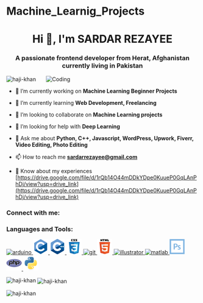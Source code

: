 # Machine_Learnig_Projects
<h1 align="center">Hi 👋, I'm SARDAR REZAYEE</h1>
<h3 align="center">A passionate frontend developer from Herat, Afghanistan currently living in Pakistan</h3>
<img align="right" alt="Coding" width="400" src="[https://cdn.dribbble.com/users/2344801/screenshots/4774578/alphatestersanimation2.gif](https://th.bing.com/th/id/R.cd37fa49c983ac905df0016fd5b6a2ee?rik=XYhzlatbpAHWnA&pid=ImgRaw&r=0)"

<p align="left"> <img src="https://komarev.com/ghpvc/?username=haji-khan&label=Profile%20views&color=0e75b6&style=flat" alt="haji-khan" /> </p>

- 🔭 I’m currently working on **Machine Learning Beginner Projects**

- 🌱 I’m currently learning **Web Development, Freelancing**

- 👯 I’m looking to collaborate on **Machine Learning projects**

- 🤝 I’m looking for help with **Deep Learning**

- 💬 Ask me about **Python, C++, Javascript, WordPress, Upwork, Fiverr, Video Editing, Photo Editing**

- 📫 How to reach me **sardarrezayee@gmail.com**

- 📄 Know about my experiences [https://drive.google.com/file/d/1rQb14O44mDDkYDpe0KuueP0GqLAnPhDj/view?usp=drive_link](https://drive.google.com/file/d/1rQb14O44mDDkYDpe0KuueP0GqLAnPhDj/view?usp=drive_link)

<h3 align="left">Connect with me:</h3>
<p align="left">
</p>

<h3 align="left">Languages and Tools:</h3>
<p align="left"> <a href="https://www.arduino.cc/" target="_blank" rel="noreferrer"> <img src="https://cdn.worldvectorlogo.com/logos/arduino-1.svg" alt="arduino" width="40" height="40"/> </a> <a href="https://www.cprogramming.com/" target="_blank" rel="noreferrer"> <img src="https://raw.githubusercontent.com/devicons/devicon/master/icons/c/c-original.svg" alt="c" width="40" height="40"/> </a> <a href="https://www.w3schools.com/cpp/" target="_blank" rel="noreferrer"> <img src="https://raw.githubusercontent.com/devicons/devicon/master/icons/cplusplus/cplusplus-original.svg" alt="cplusplus" width="40" height="40"/> </a> <a href="https://www.w3schools.com/css/" target="_blank" rel="noreferrer"> <img src="https://raw.githubusercontent.com/devicons/devicon/master/icons/css3/css3-original-wordmark.svg" alt="css3" width="40" height="40"/> </a> <a href="https://git-scm.com/" target="_blank" rel="noreferrer"> <img src="https://www.vectorlogo.zone/logos/git-scm/git-scm-icon.svg" alt="git" width="40" height="40"/> </a> <a href="https://www.w3.org/html/" target="_blank" rel="noreferrer"> <img src="https://raw.githubusercontent.com/devicons/devicon/master/icons/html5/html5-original-wordmark.svg" alt="html5" width="40" height="40"/> </a> <a href="https://www.adobe.com/in/products/illustrator.html" target="_blank" rel="noreferrer"> <img src="https://www.vectorlogo.zone/logos/adobe_illustrator/adobe_illustrator-icon.svg" alt="illustrator" width="40" height="40"/> </a> <a href="https://www.mathworks.com/" target="_blank" rel="noreferrer"> <img src="https://upload.wikimedia.org/wikipedia/commons/2/21/Matlab_Logo.png" alt="matlab" width="40" height="40"/> </a> <a href="https://www.photoshop.com/en" target="_blank" rel="noreferrer"> <img src="https://raw.githubusercontent.com/devicons/devicon/master/icons/photoshop/photoshop-line.svg" alt="photoshop" width="40" height="40"/> </a> <a href="https://www.php.net" target="_blank" rel="noreferrer"> <img src="https://raw.githubusercontent.com/devicons/devicon/master/icons/php/php-original.svg" alt="php" width="40" height="40"/> </a> <a href="https://www.python.org" target="_blank" rel="noreferrer"> <img src="https://raw.githubusercontent.com/devicons/devicon/master/icons/python/python-original.svg" alt="python" width="40" height="40"/> </a> </p>

<p><img align="left" src="https://github-readme-stats.vercel.app/api/top-langs?username=haji-khan&show_icons=true&locale=en&layout=compact" alt="haji-khan" /></p>

<p>&nbsp;<img align="center" src="https://github-readme-stats.vercel.app/api?username=haji-khan&show_icons=true&locale=en" alt="haji-khan" /></p>

<p><img align="center" src="https://github-readme-streak-stats.herokuapp.com/?user=haji-khan&" alt="haji-khan" /></p>
